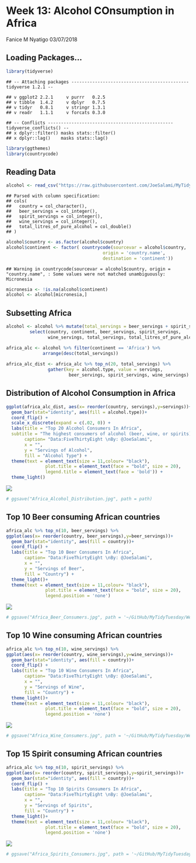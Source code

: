 Week 13: Alcohol COnsumption in Africa
================
Fanice M Nyatigo
03/07/2018

Loading Packages...
-------------------

``` r
library(tidyverse)
```

    ## -- Attaching packages --------------------------------------------- tidyverse 1.2.1 --

    ## v ggplot2 2.2.1     v purrr   0.2.5
    ## v tibble  1.4.2     v dplyr   0.7.5
    ## v tidyr   0.8.1     v stringr 1.3.1
    ## v readr   1.1.1     v forcats 0.3.0

    ## -- Conflicts ------------------------------------------------ tidyverse_conflicts() --
    ## x dplyr::filter() masks stats::filter()
    ## x dplyr::lag()    masks stats::lag()

``` r
library(ggthemes)
library(countrycode)
```

Reading Data
------------

``` r
alcohol <- read_csv("https://raw.githubusercontent.com/JoeSalami/MyTidyTuesday/master/Week%2013/Data/week13_alcohol_global.csv")
```

    ## Parsed with column specification:
    ## cols(
    ##   country = col_character(),
    ##   beer_servings = col_integer(),
    ##   spirit_servings = col_integer(),
    ##   wine_servings = col_integer(),
    ##   total_litres_of_pure_alcohol = col_double()
    ## )

``` r
alcohol$country <- as.factor(alcohol$country)
alcohol$continent <- factor( countrycode(sourcevar = alcohol$country,
                                     origin = 'country.name',
                                     destination = 'continent'))
```

    ## Warning in countrycode(sourcevar = alcohol$country, origin = "country.name", : Some values were not matched unambiguously: Micronesia

``` r
micronesia <- !is.na(alcohol$continent)
alcohol <- alcohol[micronesia,]
```

Subsetting Africa
-----------------

``` r
alcohol <- alcohol %>% mutate(total_servings = beer_servings + spirit_servings +   wine_servings) %>%
         select(country, continent, beer_servings, spirit_servings, 
                wine_servings, total_servings, total_litres_of_pure_alcohol) 

africa_alc <- alcohol %>% filter(continent == 'Africa') %>%
              arrange(desc(total_servings))
              
africa_alc_dist <- africa_alc %>% top_n(20, total_servings) %>% 
                gather(key = alcohol.type, value = servings, 
                        beer_servings, spirit_servings, wine_servings)
```

Distribution of Alcohol Consumption in Africa
---------------------------------------------

``` r
ggplot(africa_alc_dist, aes(x= reorder(country, servings),y=servings))+
  geom_bar(stat="identity", aes(fill = alcohol.type))+ 
  coord_flip() +
  scale_x_discrete(expand = c(.02, 0)) +
  labs(title = "Top 20 Alcohol Consumers In Africa",
  subtitle = "The highest consumers of alcohol (beer, wine, or spirits) in Africa",
       caption= "Data:FiveThirtyEight \nBy: @JoeSalami",
       x = "",
       y = "Servings of Alcohol",
       fill = "Alcohol Type") +
  theme(text = element_text(size = 11,colour= "black"),
               plot.title = element_text(face = "bold", size = 20),
               legend.title = element_text(face = 'bold')) +
  theme_light() 
```

![](alcohol_dat_files/figure-markdown_github/Africa_Alcohol_Distribution-1.png)

``` r
# ggsave("Africa_Alcohol_Distribution.jpg", path = path)
```

Top 10 Beer consuming African countries
---------------------------------------

``` r
africa_alc %>% top_n(10, beer_servings) %>%
ggplot(aes(x= reorder(country, beer_servings),y=beer_servings))+
  geom_bar(stat="identity", aes(fill = country))+
  coord_flip() +
  labs(title = "Top 10 Beer Consumers In Africa",
       caption= "Data:FiveThirtyEight \nBy: @JoeSalami",
       x = "",
       y = "Servings of Beer",
       fill = "Country") + 
  theme_light()+
  theme(text = element_text(size = 11,colour= "black"),
               plot.title = element_text(face = "bold", size = 20),
               legend.position = 'none')
```

![](alcohol_dat_files/figure-markdown_github/Africa_Beer_Consumers-1.png)

``` r
# ggsave("Africa_Beer_Consumers.jpg", path = '~/GitHub/MyTidyTuesday/Week 13/Images')
```

Top 10 Wine consuming African countries
---------------------------------------

``` r
africa_alc %>% top_n(10, wine_servings) %>%
ggplot(aes(x= reorder(country, wine_servings),y=wine_servings))+
  geom_bar(stat="identity", aes(fill = country))+
  coord_flip() +
  labs(title = "Top 10 Wine Consumers In Africa",
       caption= "Data:FiveThirtyEight \nBy: @JoeSalami",
       x = "",
       y = "Servings of Wine",
       fill = "Country") + 
  theme_light()+
  theme(text = element_text(size = 11,colour= "black"),
               plot.title = element_text(face = "bold", size = 20),
               legend.position = 'none')
```

![](alcohol_dat_files/figure-markdown_github/Africa_Wine_Consumers-1.png)

``` r
# ggsave("Africa_Wine_Consumers.jpg", path = '~/GitHub/MyTidyTuesday/Week 13/Images')
```

Top 15 Spirit consuming African countries
-----------------------------------------

``` r
africa_alc %>% top_n(10, spirit_servings) %>%
ggplot(aes(x= reorder(country, spirit_servings),y=spirit_servings))+
  geom_bar(stat="identity", aes(fill = country))+
  coord_flip() +
  labs(title = "Top 10 Spirits Consumers In Africa",
       caption= "Data:FiveThirtyEight \nBy: @JoeSalami",
       x = "",
       y = "Servings of Spirits",
       fill = "Country") +
  theme_light()+
  theme(text = element_text(size = 11,colour= "black"),
               plot.title = element_text(face = "bold", size = 20),
               legend.position = 'none')
```

![](alcohol_dat_files/figure-markdown_github/Africa_Spirits_Consumers-1.png)

``` r
# ggsave("Africa_Spirits_Consumers.jpg", path = '~/GitHub/MyTidyTuesday/Week 13/Images')
```
